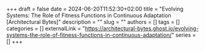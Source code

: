 +++ 
draft = false
date = 2024-06-20T11:52:30+02:00
title = "Evolving Systems: The Role of Fitness Functions in Continuous Adaptation [Architectural Bytes]"
description = ""
slug = ""
authors = []
tags = []
categories = []
externalLink = "https://architectural-bytes.ghost.io/evolving-systems-the-role-of-fitness-functions-in-continuous-adaptation/"
series = []
+++
